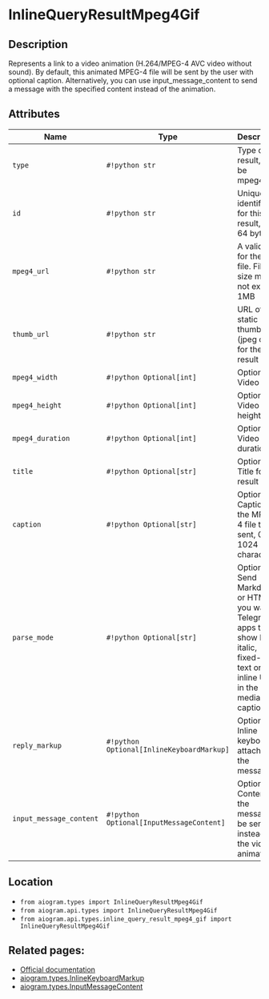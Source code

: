 # InlineQueryResultMpeg4Gif

## Description

Represents a link to a video animation (H.264/MPEG-4 AVC video without sound). By default, this animated MPEG-4 file will be sent by the user with optional caption. Alternatively, you can use input_message_content to send a message with the specified content instead of the animation.


## Attributes

| Name | Type | Description |
| - | - | - |
| `type` | `#!python str` | Type of the result, must be mpeg4_gif |
| `id` | `#!python str` | Unique identifier for this result, 1-64 bytes |
| `mpeg4_url` | `#!python str` | A valid URL for the MP4 file. File size must not exceed 1MB |
| `thumb_url` | `#!python str` | URL of the static thumbnail (jpeg or gif) for the result |
| `mpeg4_width` | `#!python Optional[int]` | Optional. Video width |
| `mpeg4_height` | `#!python Optional[int]` | Optional. Video height |
| `mpeg4_duration` | `#!python Optional[int]` | Optional. Video duration |
| `title` | `#!python Optional[str]` | Optional. Title for the result |
| `caption` | `#!python Optional[str]` | Optional. Caption of the MPEG-4 file to be sent, 0-1024 characters |
| `parse_mode` | `#!python Optional[str]` | Optional. Send Markdown or HTML, if you want Telegram apps to show bold, italic, fixed-width text or inline URLs in the media caption. |
| `reply_markup` | `#!python Optional[InlineKeyboardMarkup]` | Optional. Inline keyboard attached to the message |
| `input_message_content` | `#!python Optional[InputMessageContent]` | Optional. Content of the message to be sent instead of the video animation |



## Location

- `from aiogram.types import InlineQueryResultMpeg4Gif`
- `from aiogram.api.types import InlineQueryResultMpeg4Gif`
- `from aiogram.api.types.inline_query_result_mpeg4_gif import InlineQueryResultMpeg4Gif`

## Related pages:

- [Official documentation](https://core.telegram.org/bots/api#inlinequeryresultmpeg4gif)
- [aiogram.types.InlineKeyboardMarkup](../types/inline_keyboard_markup.md)
- [aiogram.types.InputMessageContent](../types/input_message_content.md)
